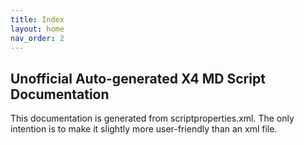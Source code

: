 ```yaml
---
title: Index
layout: home
nav_order: 2
---
```


## Unofficial Auto-generated X4 MD Script Documentation

This documentation is generated from scriptproperties.xml. The only intention is to make it slightly more user-friendly than an xml file.
